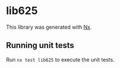 # lib625

This library was generated with [Nx](https://nx.dev).

## Running unit tests

Run `nx test lib625` to execute the unit tests.
